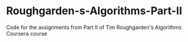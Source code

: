 # Roughgarden-s-Algorithms-Part-II
Code for the assignments from Part II of Tim Roughgarden's Algorithms Coursera course

